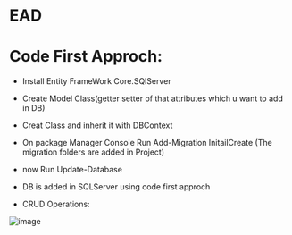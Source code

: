 # EAD
# Code First Approch:
- Install Entity FrameWork Core.SQlServer 
- Create Model Class(getter setter of that attributes which u want to add in DB)
- Creat Class and inherit it with DBContext 
- On package Manager Console Run Add-Migration InitailCreate (The migration folders are added in Project)
- now Run Update-Database 
- DB is added in SQLServer using code first approch

- CRUD Operations:

![image](https://user-images.githubusercontent.com/96222792/191041054-e83767fe-9a99-491f-8b92-0a00a8505749.png)
